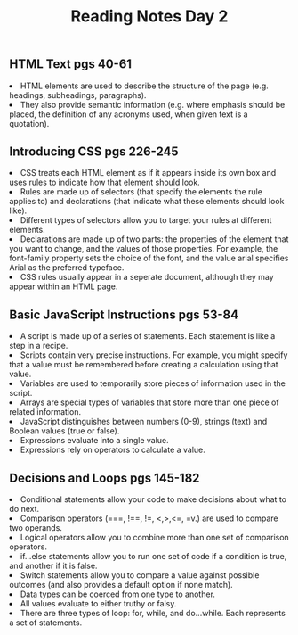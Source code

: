 
<html>

<body>
    <header>
        <h1>Reading Notes Day 2</h1>
    </header>
    
 <h2>HTML Text pgs 40-61</h2>

 <main>
  
<div>
    <p>
    <li> HTML elements are used to describe the structure of the page (e.g. headings, subheadings, paragraphs).
    <li>They also provide semantic information (e.g. where emphasis should be placed, the definition of any acronyms used, when given text is a quotation).
       
  <h2>Introducing CSS pgs 226-245</h2>
        <li> CSS treats each HTML element as if it appears inside its own box and uses rules to indicate how that element should look.
        <li> Rules are made up of selectors (that specify the elements the rule applies to) and declarations (that indicate what these elements should look like).
        <li> Different types of selectors allow you to target your rules at different elements.
        <li> Declarations are made up of two parts: the properties of the element that you want to change, and the values of those properties. For example, the font-family property sets the choice of the font, and the value arial specifies Arial as the preferred typeface.
        <li> CSS rules usually appear in a seperate document, although they may appear within an HTML page.
            
  <h2>Basic JavaScript Instructions pgs 53-84</h2>
        <li> A script is made up of a series of statements. Each statement is like a step in a recipe.
        <li> Scripts contain very precise instructions. For example, you might specify that a value must be remembered before creating a calculation using that value.
        <li> Variables are used to temporarily store pieces of information used in the script.
        <li> Arrays are special types of variables that store more than one piece of related information.
        <li> JavaScript distinguishes between numbers (0-9), strings (text) and Boolean values (true or false).
        <li> Expressions evaluate into a single value.
        <li> Expressions rely on operators to calculate a value.
          
  <h2>Decisions and Loops pgs 145-182</h2>
        <li> Conditional statements allow your code to make decisions about what to do next.
        <li> Comparison operators (===, !==, !=, <,>,<=, =v.) are used to compare two operands.
        <li> Logical operators allow you to combine more than one set of comparison operators.
        <li> if...else statements allow you to run one set of code if a condition is true, and another if it is false.
        <li> Switch statements allow you to compare a value against possible outcomes (and also provides a default option if none match).
        <li> Data types can be coerced from one type to another.
        <li> All values evaluate to either truthy or falsy.
        <li> There are three types of loop: for, while, and do...while. Each represents a set of statements.
            
</p>

</div>

</main>
     
</html>
            
                 
        







